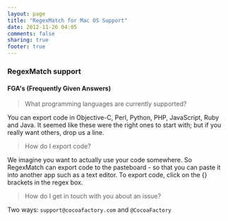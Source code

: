 ```yaml
---
layout: page
title: "RegexMatch for Mac OS Support"
date: 2012-11-26 04:05
comments: false
sharing: true
footer: true
---
```

### RegexMatch support ###

#### FGA's (Frequently Given Answers) #### 

> What programming languages are currently supported?

You can export code in Objective-C, Perl, Python, PHP, JavaScript, Ruby and Java.  It seemed like these were the right ones to start with; but if you really want others, drop us a line.

> How do I export code?

We imagine you want to actually use your code somewhere.  So RegexMatch can export code to the pasteboard - so that you can paste it into another app such as a text editor.  To export code, click on the {} brackets in the regex box.

> How do I get in touch with you about an issue?

Two ways: `support@cocoafactory.com` and `@CocoaFactory`
